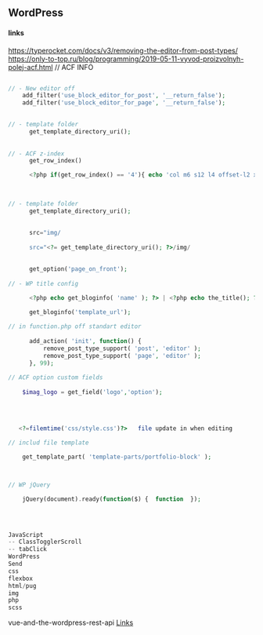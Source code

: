 ## WordPress

<!--![](../../img/)-->
#### links
https://typerocket.com/docs/v3/removing-the-editor-from-post-types/
https://only-to-top.ru/blog/programming/2019-05-11-vyvod-proizvolnyh-polej-acf.html // ACF INFO

```php

// - New editor off
    add_filter('use_block_editor_for_post', '__return_false');
    add_filter('use_block_editor_for_page', '__return_false');

      
// - template folder
      get_template_directory_uri();
      
  
// - ACF z-index
      get_row_index()

      <?php if(get_row_index() == '4'){ echo 'col m6 s12 l4 offset-l2 xl4 offset-xl2'; }else{ echo 'col m6 s12 l4 xl4'; } ?>
      
```

```php
      
// - template folder
      get_template_directory_uri();
      
      
      src="img/
      
      src="<?= get_template_directory_uri(); ?>/img/
      

      get_option('page_on_front'); 
      
// - WP title config
     
      <?php echo get_bloginfo( 'name' ); ?> | <?php echo the_title(); ?>

      get_bloginfo('template_url');

// in function.php off standart editor
     
      add_action( 'init', function() {
          remove_post_type_support( 'post', 'editor' );
          remove_post_type_support( 'page', 'editor' );
      }, 99);
      
// ACF option custom fields
   
    $imag_logo = get_field('logo','option'); 
    
    
    
    
   <?=filemtime('css/style.css')?>   file update in when editing

// includ file template

    get_template_part( 'template-parts/portfolio-block' );



// WP jQuery

    jQuery(document).ready(function($) {  function  });
     
      
```


```php

JavaScript
-- ClassTogglerScroll
-- tabClick
WordPress
Send
css
flexbox
html/pug
img
php
scss

```

vue-and-the-wordpress-rest-api [Links](http://bionicteaching.com/vue-and-the-wordpress-rest-api/)
